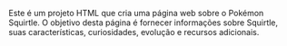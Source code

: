 Este é um projeto HTML que cria uma página web sobre o Pokémon Squirtle. O objetivo desta página é fornecer informações sobre Squirtle, suas características, curiosidades, evolução e recursos adicionais.
